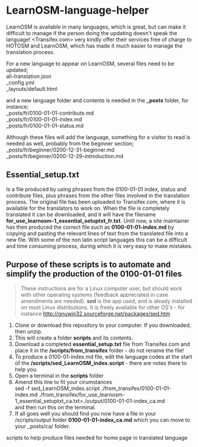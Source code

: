 # LearnOSM-language-helper

LearnOSM is available in many languages, which is great, but can make it difficult to manage if the person doing the updating doesn't speak the language! <Transifex.com> very kindly offer their services free of charge to HOTOSM and LearnOSM, which has made it much easier to manage the translation process.  

For a new language to appear on LearnOSM, several files need to be updated;  
  all-translation.json   
  _config.yml  
  _layouts/default.html  

and a new language folder and contents is needed in the **_posts** folder, for instance;  
  _posts/fr/0100-01-01-contribute.md  
  _posts/fr/0100-01-01-index.md  
  _posts/fr/0100-01-01-status.md  

Although these files will add the language, something for a visitor to read is needed as well, probably from the beginner section;  
  _posts/fr/beginner/0200-12-31-beginner.md  
  _posts/fr/beginner/0200-12-29-introduction.md  

Essential_setup.txt
-------------------
Is a file produced by using phrases from the 0100-01-01 index, status and contribute files, plus phrases from the other files involved in the translation process. The original file has been uploaded to Transifex.com, where it is available for the translators to work on. When the file is completely translated it can be downloaded, and it will have the filename **for_use_learnosm-1_essential_setuptxt_fr.txt**. Until now, a site maintainer has then produced the correct file such as **0100-01-01-index.md** by copying and pasting the relevant lines of text from the translated file into a new file. With some of the non latin script languages this can be a difficult and time consuming process, during which it is very easy to make mistakes.  

Purpose of these scripts is to automate and simplify the production of the 0100-01-01 files
--------------------------------------------------------------------------------------------

>These instructions are for a Linux computer user, but should work with other operating systems (feedback appreciated in case amendments are needed). **sed** is the app used, and is aleady installed on most Linux distributions. It is freely available for other OS's - for instance <http://gnuwin32.sourceforge.net/packages/sed.htm>  

1. Clone or download this repository to your computer. If you downloaded, then unzip.  
2. This will create a folder **scripts** and its contents.  
3. Download a completed **essential_setup.txt** file from Transifex.com and place it in the **/scripts/from_transifex** folder - do not rename the file!  
4. To produce a 0100-01-index.md file, edit the language codes at the start of the **/scripts/sed_LearnOSM_index.script** - there are notes there to help you.  
5. Open a terminal in the **scripts** folder  
6. Amend this line to fit your cirumstances  
    sed -f sed_LearnOSM_index.script ./from_transifex/0100-01-01-index.md ./from_transifex/for_use_learnosm-1_essential_setuptxt_ca.txt>./output/0100-01-01-index_ca.md  
and then run this on the terminal.  
7. If all goes well you should find you now have a file in your /scripts/output folder **0100-01-01-index_ca.md** which you can move to your _posts/ca/ folder.

scripts to help produce files needed for home page in translated language
